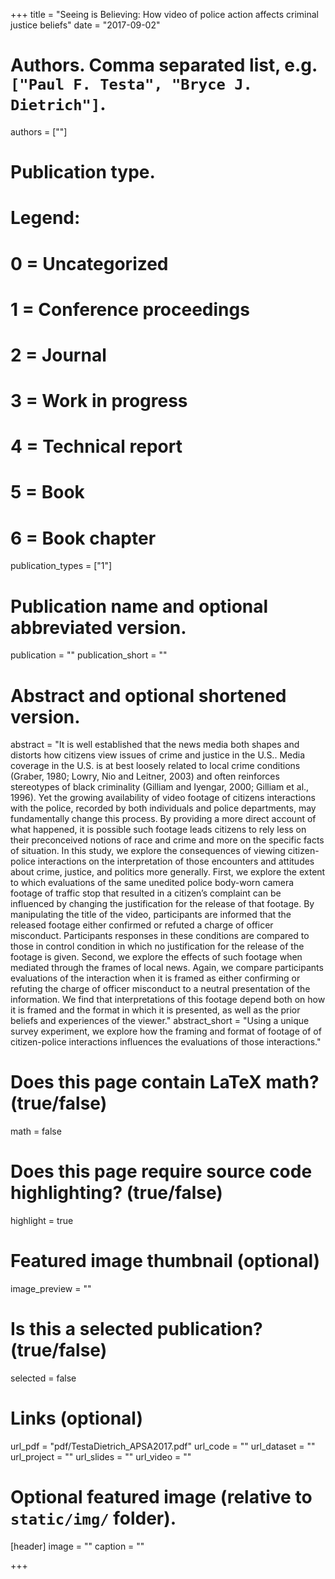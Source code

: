 +++
title = "Seeing is Believing: How video of police action affects criminal justice beliefs"
date = "2017-09-02"

# Authors. Comma separated list, e.g. `["Paul F. Testa", "Bryce J. Dietrich"]`.
authors = [""]

# Publication type.
# Legend:
# 0 = Uncategorized
# 1 = Conference proceedings
# 2 = Journal
# 3 = Work in progress
# 4 = Technical report
# 5 = Book
# 6 = Book chapter
publication_types = ["1"]

# Publication name and optional abbreviated version.
publication = ""
publication_short = ""

# Abstract and optional shortened version.
abstract = "It is well established that the news media both shapes and distorts how citizens view issues of crime and justice in the U.S.. Media coverage in the U.S. is at best loosely related to local crime conditions (Graber, 1980; Lowry, Nio and Leitner, 2003) and often reinforces stereotypes of black criminality (Gilliam and Iyengar, 2000; Gilliam et al., 1996). Yet the growing availability of video footage of citizens interactions with the police, recorded by both individuals and police departments, may fundamentally change this process. By providing a more direct account of what happened, it is possible such footage leads citizens to rely less on their preconceived notions of race and crime and more on the specific facts of situation. In this study, we explore the consequences of viewing citizen-police interactions on the interpretation of those encounters and attitudes about crime, justice, and politics more generally. First, we explore the extent to which evaluations of the same unedited police body-worn camera footage of traffic stop that resulted in a citizen’s complaint can be influenced by changing the justification for the release of that footage. By manipulating the title of the video, participants are informed that the released footage either confirmed or refuted a charge of officer misconduct. Participants responses in these conditions are compared to those in control condition in which no justification for the release of the footage is given. Second, we explore the effects of such footage when mediated through the frames of local news. Again, we compare participants evaluations of the interaction when it is framed as either confirming or refuting the charge of officer misconduct to a neutral presentation of the information. We find that interpretations of this footage depend both on how it is framed and the format in which it is presented, as well as the prior beliefs and experiences of the viewer."
abstract_short = "Using a unique survey experiment, we explore how the framing and format of footage of of citizen-police interactions influences the evaluations of those interactions."

# Does this page contain LaTeX math? (true/false)
math = false

# Does this page require source code highlighting? (true/false)
highlight = true

# Featured image thumbnail (optional)
image_preview = ""

# Is this a selected publication? (true/false)
selected = false

# Links (optional)
url_pdf = "pdf/TestaDietrich_APSA2017.pdf"
url_code = ""
url_dataset = ""
url_project = ""
url_slides = ""
url_video = ""

# Optional featured image (relative to `static/img/` folder).
[header]
image = ""
caption = ""

+++
